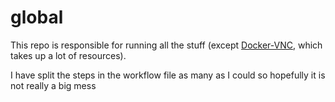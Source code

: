 # global

This repo is responsible for running all the stuff (except [Docker-VNC](https://github.com/CeciliaKelley33Mm/Docker-VNC), which takes up a lot of resources).

I have split the steps in the workflow file as many as I could so hopefully it is not really a big mess
